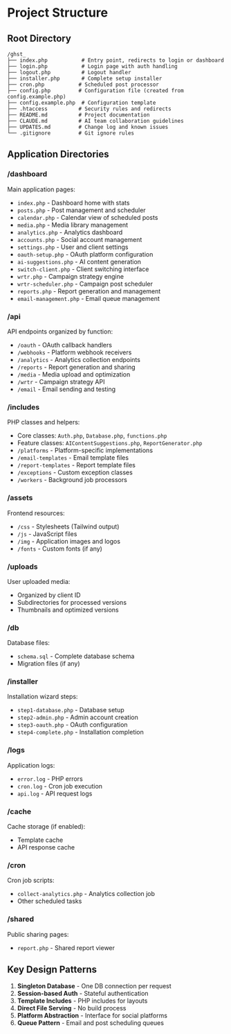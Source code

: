 # Project Structure

## Root Directory
```
/ghst_
├── index.php           # Entry point, redirects to login or dashboard
├── login.php           # Login page with auth handling
├── logout.php          # Logout handler
├── installer.php       # Complete setup installer
├── cron.php           # Scheduled post processor
├── config.php         # Configuration file (created from config.example.php)
├── config.example.php  # Configuration template
├── .htaccess          # Security rules and redirects
├── README.md          # Project documentation
├── CLAUDE.md          # AI team collaboration guidelines
├── UPDATES.md         # Change log and known issues
└── .gitignore         # Git ignore rules
```

## Application Directories

### /dashboard
Main application pages:
- `index.php` - Dashboard home with stats
- `posts.php` - Post management and scheduler
- `calendar.php` - Calendar view of scheduled posts
- `media.php` - Media library management
- `analytics.php` - Analytics dashboard
- `accounts.php` - Social account management
- `settings.php` - User and client settings
- `oauth-setup.php` - OAuth platform configuration
- `ai-suggestions.php` - AI content generation
- `switch-client.php` - Client switching interface
- `wrtr.php` - Campaign strategy engine
- `wrtr-scheduler.php` - Campaign post scheduler
- `reports.php` - Report generation and management
- `email-management.php` - Email queue management

### /api
API endpoints organized by function:
- `/oauth` - OAuth callback handlers
- `/webhooks` - Platform webhook receivers
- `/analytics` - Analytics collection endpoints
- `/reports` - Report generation and sharing
- `/media` - Media upload and optimization
- `/wrtr` - Campaign strategy API
- `/email` - Email sending and testing

### /includes
PHP classes and helpers:
- Core classes: `Auth.php`, `Database.php`, `functions.php`
- Feature classes: `AIContentSuggestions.php`, `ReportGenerator.php`
- `/platforms` - Platform-specific implementations
- `/email-templates` - Email template files
- `/report-templates` - Report template files
- `/exceptions` - Custom exception classes
- `/workers` - Background job processors

### /assets
Frontend resources:
- `/css` - Stylesheets (Tailwind output)
- `/js` - JavaScript files
- `/img` - Application images and logos
- `/fonts` - Custom fonts (if any)

### /uploads
User uploaded media:
- Organized by client ID
- Subdirectories for processed versions
- Thumbnails and optimized versions

### /db
Database files:
- `schema.sql` - Complete database schema
- Migration files (if any)

### /installer
Installation wizard steps:
- `step1-database.php` - Database setup
- `step2-admin.php` - Admin account creation
- `step3-oauth.php` - OAuth configuration
- `step4-complete.php` - Installation completion

### /logs
Application logs:
- `error.log` - PHP errors
- `cron.log` - Cron job execution
- `api.log` - API request logs

### /cache
Cache storage (if enabled):
- Template cache
- API response cache

### /cron
Cron job scripts:
- `collect-analytics.php` - Analytics collection job
- Other scheduled tasks

### /shared
Public sharing pages:
- `report.php` - Shared report viewer

## Key Design Patterns
1. **Singleton Database** - One DB connection per request
2. **Session-based Auth** - Stateful authentication
3. **Template Includes** - PHP includes for layouts
4. **Direct File Serving** - No build process
5. **Platform Abstraction** - Interface for social platforms
6. **Queue Pattern** - Email and post scheduling queues